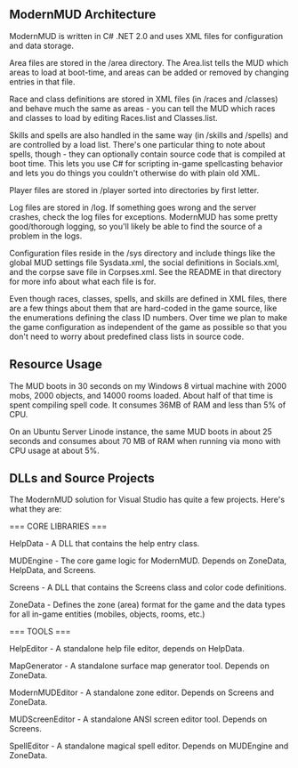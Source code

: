 ModernMUD Architecture
----------------------

ModernMUD is written in C# .NET 2.0 and uses XML files for configuration and 
data storage.

Area files are stored in the /area directory. The Area.list tells the MUD which
areas to load at boot-time, and areas can be added or removed by changing
entries in that file.

Race and class definitions are stored in XML files (in /races and /classes)
and behave much the same as areas - you can tell the MUD which races and
classes to load by editing Races.list and Classes.list.

Skills and spells are also handled in the same way (in /skills and /spells)
and are controlled by a load list. There's one particular thing to note about
spells, though - they can optionally contain source code that is compiled at
boot time. This lets you use C# for scripting in-game spellcasting behavior
and lets you do things you couldn't otherwise do with plain old XML.

Player files are stored in /player sorted into directories by first letter.

Log files are stored in /log. If something goes wrong and the server crashes,
check the log files for exceptions. ModernMUD has some pretty good/thorough
logging, so you'll likely be able to find the source of a problem in the logs.

Configuration files reside in the /sys directory and include things like the
global MUD settings file Sysdata.xml, the social definitions in Socials.xml,
and the corpse save file in Corpses.xml. See the README in that directory for
more info about what each file is for.

Even though races, classes, spells, and skills are defined in XML files, there
are a few things about them that are hard-coded in the game source, like the
enumerations defining the class ID numbers. Over time we plan to make the game
configuration as independent of the game as possible so that you don't need to
worry about predefined class lists in source code.

Resource Usage
--------------

The MUD boots in 30 seconds on my Windows 8 virtual machine with 2000 mobs, 
2000 objects, and 14000 rooms loaded. About half of that time is spent 
compiling spell code. It consumes 36MB of RAM and less than 5% of CPU.

On an Ubuntu Server Linode instance, the same MUD boots in about 25 seconds and
consumes about 70 MB of RAM when running via mono with CPU usage at about 5%.

DLLs and Source Projects
------------------------

The ModernMUD solution for Visual Studio has quite a few projects. Here's what
they are:

=== CORE LIBRARIES ===

HelpData - A DLL that contains the help entry class.

MUDEngine - The core game logic for ModernMUD. Depends on ZoneData, HelpData,
and Screens.

Screens - A DLL that contains the Screens class and color code definitions.

ZoneData - Defines the zone (area) format for the game and the data types for
all in-game entities (mobiles, objects, rooms, etc.)

=== TOOLS ===

HelpEditor - A standalone help file editor, depends on HelpData.

MapGenerator - A standalone surface map generator tool. Depends on ZoneData.

ModernMUDEditor - A standalone zone editor. Depends on Screens and ZoneData.

MUDScreenEditor - A standalone ANSI screen editor tool. Depends on Screens.

SpellEditor - A standalone magical spell editor. Depends on MUDEngine and
ZoneData.
